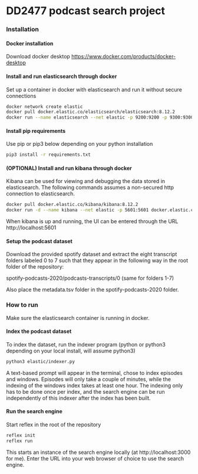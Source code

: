 # DD2477 podcast search project

### Installation

#### Docker installation
Download docker desktop
https://www.docker.com/products/docker-desktop

#### Install and run elasticsearch through docker
Set up a container in docker with elasticsearch and run it without secure connections
``` bash
docker network create elastic
docker pull docker.elastic.co/elasticsearch/elasticsearch:8.12.2
docker run --name elasticsearch --net elastic -p 9200:9200 -p 9300:9300 -e "discovery.type=single-node" -e "xpack.security.enabled=false" -t docker.elastic.co/elasticsearch/elasticsearch:8.12.2
```

#### Install pip requirements
Use pip or pip3 below depending on your python installation
``` bash
pip3 install -r requirements.txt
```

#### (OPTIONAL) Install and run kibana through docker
Kibana can be used for viewing and debugging the data stored in elasticsearch. The following commands assumes a non-secured http connection to elasticsearch.

``` bash
docker pull docker.elastic.co/kibana/kibana:8.12.2
docker run -d --name kibana --net elastic -p 5601:5601 docker.elastic.co/kibana/kibana:8.12.2
```
When kibana is up and running, the UI can be entered through the URL http://localhost:5601

#### Setup the podcast dataset
Download the provided spotify dataset and extract the eight transcript folders labeled 0 to 7 such that they appear in the following way in the root folder of the repository: 

spotify-podcasts-2020/podcasts-transcripts/0 (same for folders 1-7)

Also place the metadata.tsv folder in the spotify-podcasts-2020 folder.

### How to run
Make sure the elasticsearch container is running in docker.

#### Index the podcast dataset
To index the dataset, run the indexer program
(python or python3 depending on your local install, will assume python3)

``` bash
python3 elastic/indexer.py
```

A text-based prompt will appear in the terminal, chose to index episodes and windows. Episodes will only take a couple of minutes, while the indexing of the windows index takes at least one hour. The indexing only has to be done once per index, and the search engine can be run independently of this indexer after the index has been built.

#### Run the search engine
Start reflex in the root of the repository

``` bash
reflex init
reflex run
```

This starts an instance of the search engine locally (at http://localhost:3000 for me). Enter the URL into your web browser of choice to use the search engine. 
